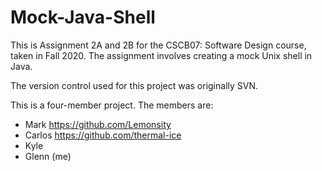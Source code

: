 # Mock-Java-Shell
 This is Assignment 2A and 2B for the CSCB07: Software Design course, taken in Fall 2020.
 The assignment involves creating a mock Unix shell in Java.  
 
 The version control used for this project was originally SVN. 
 
 This is a four-member project. The members are:  
 - Mark https://github.com/Lemonsity
 - Carlos https://github.com/thermal-ice
 - Kyle 
 - Glenn (me)
